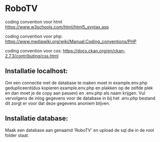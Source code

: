 # RoboTV

coding convention voor html
https://www.w3schools.com/html/html5_syntax.asp

coding convention voor php:
https://www.mediawiki.org/wiki/Manual:Coding_conventions/PHP

coding convention voor css:
https://docs.ckan.org/en/ckan-2.7.3/contributing/css.html

## Installatie localhost:

Om een connectie met de database te maken moet in example.env.php gedupliceerd(dus kopieren example.env.php en plakken op de zelfde plek en dan moet je de copy aan passen) en .env.php als naam krijgen. Vul vervolgens de inlog gegevens voor de database in bij het .env.php bestand dit zorgt er voor dat deze gegevens anoniem blijven.

## Installatie database:

Maak een database aan genaamd 'RoboTV' en upload de sql die in de root folder staat.
